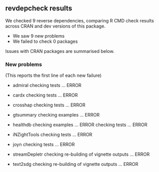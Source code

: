 ## revdepcheck results

We checked 9 reverse dependencies, comparing R CMD check results across CRAN and dev versions of this package.

 * We saw 9 new problems
 * We failed to check 0 packages

Issues with CRAN packages are summarised below.

### New problems
(This reports the first line of each new failure)

* admiral
  checking tests ... ERROR

* cardx
  checking tests ... ERROR

* crosshap
  checking tests ... ERROR

* gtsummary
  checking examples ... ERROR

* healthdb
  checking examples ... ERROR
  checking tests ... ERROR

* iNZightTools
  checking tests ... ERROR

* joyn
  checking tests ... ERROR

* streamDepletr
  checking re-building of vignette outputs ... ERROR

* text2sdg
  checking re-building of vignette outputs ... ERROR

